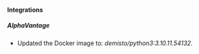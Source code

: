 #### Integrations
##### AlphaVantage
- Updated the Docker image to: *demisto/python3:3.10.11.54132*.
